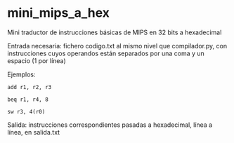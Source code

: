 # mini_mips_a_hex
Mini traductor de instrucciones básicas de MIPS en 32 bits a hexadecimal

Entrada necesaria: fichero codigo.txt al mismo nivel que compilador.py, con instrucciones cuyos operandos están separados por una coma y un espacio (1 por línea)
  
  Ejemplos:
    
    add r1, r2, r3
    
    beq r1, r4, 8
    
    sw r3, 4(r0)

Salida: instrucciones correspondientes pasadas a hexadecimal, línea a línea, en salida.txt
